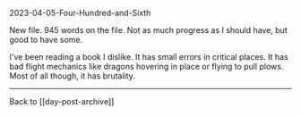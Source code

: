 2023-04-05-Four-Hundred-and-Sixth

New file.  945 words on the file.  Not as much progress as I should have, but good to have some.

I've been reading a book I dislike.  It has small errors in critical places.  It has bad flight mechanics like dragons hovering in place or flying to pull plows.  Most of all though, it has brutality.

---
Back to [[day-post-archive]]
